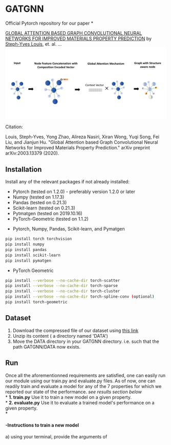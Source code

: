 # GATGNN
Official Pytorch repository for our paper *

[GLOBAL ATTENTION BASED GRAPH CONVOLUTIONAL NEURAL NETWORKS FOR IMPROVED MATERIALS PROPERTY PREDICTION](https://arxiv.org/pdf/2003.13379.pdf)
by [Steph-Yves Louis](http://mleg.cse.sc.edu/people.html), et. al. ... 
![](front-pic.png)

Citation:

Louis, Steph-Yves, Yong Zhao, Alireza Nasiri, Xiran Wong, Yuqi Song, Fei Liu, and Jianjun Hu. "Global Attention based Graph Convolutional Neural Networks for Improved Materials Property Prediction." arXiv preprint arXiv:2003.13379 (2020).

## Installation
Install any of the relevant packages if not already installed:
* Pytorch (tested on 1.2.0) - preferably version 1.2.0 or later
* Numpy   (tested on 1.17.3)
* Pandas  (tested on 0.21.3) 
* Scikit-learn (tested on 0.21.3) 
* Pytmatgen (tested on 2019.10.16)
* PyTorch-Geometric (tested on 1.1.2)

- Pytorch, Numpy, Pandas, Scikit-learn, and Pymatgen
```bash
pip install torch torchvision 
pip install numpy
pip install pandas
pip install scikit-learn
pip install pymatgen
```
- PyTorch Geometric 
```bash
pip install --verbose --no-cache-dir torch-scatter
pip install --verbose --no-cache-dir torch-sparse
pip install --verbose --no-cache-dir torch-cluster
pip install --verbose --no-cache-dir torch-spline-conv (optional)
pip install torch-geometric
```
## Dataset
1. Download the compressed file of our dataset using [this link](https://widgets.figshare.com/articles/12522524/embed?show_title=1)
2. Unzip its content ( a directory named 'DATA')
3. Move the DATA directory in your GATGNN directory. i.e. such that the path GATGNN/DATA now exists.

## Run
Once all the aforementionned requirements are satisfied, one can easily run our module using our train.py and evaluate.py files. As of now, one can readily train and evaluate a model for any of the 7 properties for which we reported our state of the performance. *see results section below* <br />*
__1. train.py__  Use it to train a new model on a given property. <br />*
__2. evaluate.py__ Use it to evaluate a trained model's performance on a given property. <br />*

#### -Instructions to train a new model
a) using your terminal, provide the arguments of 
